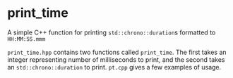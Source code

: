 # print\_time

A simple C++ function for printing `std::chrono::duration`s formatted to
`HH:MM:SS.mmm`

`print_time.hpp` contains two functions called `print_time`. The first
takes an integer representing number of milliseconds to print, and the
second takes an `std::chrono::duration` to print. `pt.cpp` gives a few
examples of usage.
